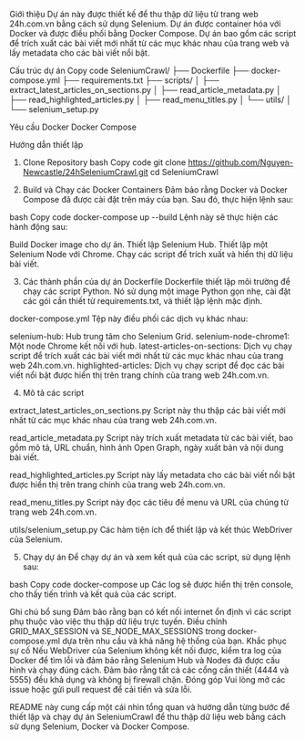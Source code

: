 Giới thiệu
Dự án này được thiết kế để thu thập dữ liệu từ trang web 24h.com.vn bằng cách sử dụng Selenium. Dự án được container hóa với Docker và được điều phối bằng Docker Compose. Dự án bao gồm các script để trích xuất các bài viết mới nhất từ các mục khác nhau của trang web và lấy metadata cho các bài viết nổi bật.

Cấu trúc dự án
Copy code
SeleniumCrawl/
├── Dockerfile
├── docker-compose.yml
├── requirements.txt
├── scripts/
│   ├── extract_latest_articles_on_sections.py
│   ├── read_article_metadata.py
│   ├── read_highlighted_articles.py
│   ├── read_menu_titles.py
│   └── utils/
│       └── selenium_setup.py

Yêu cầu
Docker
Docker Compose

Hướng dẫn thiết lập

1. Clone Repository
bash
Copy code
git clone https://github.com/Nguyen-Newcastle/24hSeleniumCrawl.git
cd SeleniumCrawl

2. Build và Chạy các Docker Containers
Đảm bảo rằng Docker và Docker Compose đã được cài đặt trên máy của bạn. Sau đó, thực hiện lệnh sau:

bash
Copy code
docker-compose up --build
Lệnh này sẽ thực hiện các hành động sau:

Build Docker image cho dự án.
Thiết lập Selenium Hub.
Thiết lập một Selenium Node với Chrome.
Chạy các script để trích xuất và hiển thị dữ liệu bài viết.

3. Các thành phần của dự án
Dockerfile
Dockerfile thiết lập môi trường để chạy các script Python. Nó sử dụng một image Python gọn nhẹ, cài đặt các gói cần thiết từ requirements.txt, và thiết lập lệnh mặc định.

docker-compose.yml
Tệp này điều phối các dịch vụ khác nhau:

selenium-hub: Hub trung tâm cho Selenium Grid.
selenium-node-chrome1: Một node Chrome kết nối với hub.
latest-articles-on-sections: Dịch vụ chạy script để trích xuất các bài viết mới nhất từ các mục khác nhau của trang web 24h.com.vn.
highlighted-articles: Dịch vụ chạy script để đọc các bài viết nổi bật được hiển thị trên trang chính của trang web 24h.com.vn.

4. Mô tả các script

extract_latest_articles_on_sections.py
Script này thu thập các bài viết mới nhất từ các mục khác nhau của trang web 24h.com.vn.

read_article_metadata.py
Script này trích xuất metadata từ các bài viết, bao gồm mô tả, URL chuẩn, hình ảnh Open Graph, ngày xuất bản và nội dung bài viết.

read_highlighted_articles.py
Script này lấy metadata cho các bài viết nổi bật được hiển thị trên trang chính của trang web 24h.com.vn.

read_menu_titles.py
Script này đọc các tiêu đề menu và URL của chúng từ trang web 24h.com.vn.

utils/selenium_setup.py
Các hàm tiện ích để thiết lập và kết thúc WebDriver của Selenium.

5. Chạy dự án
Để chạy dự án và xem kết quả của các script, sử dụng lệnh sau:

bash
Copy code
docker-compose up
Các log sẽ được hiển thị trên console, cho thấy tiến trình và kết quả của các script.

Ghi chú bổ sung
Đảm bảo rằng bạn có kết nối internet ổn định vì các script phụ thuộc vào việc thu thập dữ liệu trực tuyến.
Điều chỉnh GRID_MAX_SESSION và SE_NODE_MAX_SESSIONS trong docker-compose.yml dựa trên nhu cầu và khả năng hệ thống của bạn.
Khắc phục sự cố
Nếu WebDriver của Selenium không kết nối được, kiểm tra log của Docker để tìm lỗi và đảm bảo rằng Selenium Hub và Nodes đã được cấu hình và chạy đúng cách.
Đảm bảo rằng tất cả các cổng cần thiết (4444 và 5555) đều khả dụng và không bị firewall chặn.
Đóng góp
Vui lòng mở các issue hoặc gửi pull request để cải tiến và sửa lỗi.

README này cung cấp một cái nhìn tổng quan và hướng dẫn từng bước để thiết lập và chạy dự án SeleniumCrawl để thu thập dữ liệu web bằng cách sử dụng Selenium, Docker và Docker Compose.
